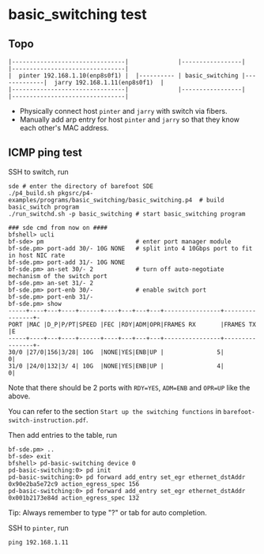 # basic_switching test

## Topo

    |--------------------------------|              |-----------------|             |--------------------------------|
    |  pinter 192.168.1.10(enp8s0f1) |  |---------- | basic_switching |-------------|  jarry 192.168.1.11(enp8s0f1)  |
    |--------------------------------|              |-----------------|             |--------------------------------|

* Physically connect host `pinter` and `jarry` with switch via fibers.
* Manually add arp entry for host `pinter` and `jarry` so that they know each other's MAC address.

## ICMP ping test
SSH to switch, run
```
sde # enter the directory of barefoot SDE
./p4_build.sh pkgsrc/p4-examples/programs/basic_switching/basic_switching.p4  # build basic_switch program
./run_switchd.sh -p basic_switching # start basic_switching program

### sde cmd from now on ####
bfshell> ucli
bf-sde> pm                          # enter port manager module
bf-sde.pm> port-add 30/- 10G NONE   # split into 4 10Gbps port to fit in host NIC rate
bf-sde.pm> port-add 31/- 10G NONE
bf-sde.pm> an-set 30/- 2            # turn off auto-negotiate mechanism of the switch port
bf-sde.pm> an-set 31/- 2
bf-sde.pm> port-enb 30/-            # enable switch port
bf-sde.pm> port-enb 31/-
bf-sde.pm> show
-----+----+---+----+------+----+---+---+---+----------------+----------------+-
PORT |MAC |D_P|P/PT|SPEED |FEC |RDY|ADM|OPR|FRAMES RX       |FRAMES TX       |E
-----+----+---+----+------+----+---+---+---+----------------+----------------+-
30/0 |27/0|156|3/28| 10G  |NONE|YES|ENB|UP |               5|               0|  
31/0 |24/0|132|3/ 4| 10G  |NONE|YES|ENB|UP |               4|               0|
```

Note that there should be 2 ports with `RDY=YES`, `ADM=ENB` and `OPR=UP` like the above.

You can refer to the section `Start up the switching functions` in `barefoot-switch-instruction.pdf`.

Then add entries to the table, run
```
bf-sde.pm> ..
bf-sde> exit
bfshell> pd-basic-switching device 0
pd-basic-switching:0> pd init
pd-basic-switching:0> pd forward add_entry set_egr ethernet_dstAddr 0x90e2ba5e72c9 action_egress_spec 156
pd-basic-switching:0> pd forward add_entry set_egr ethernet_dstAddr 0x001b2173e84d action_egress_spec 132
```

Tip: Always remember to type "?" or tab for auto completion.

SSH to `pinter`, run
```
ping 192.168.1.11
```
